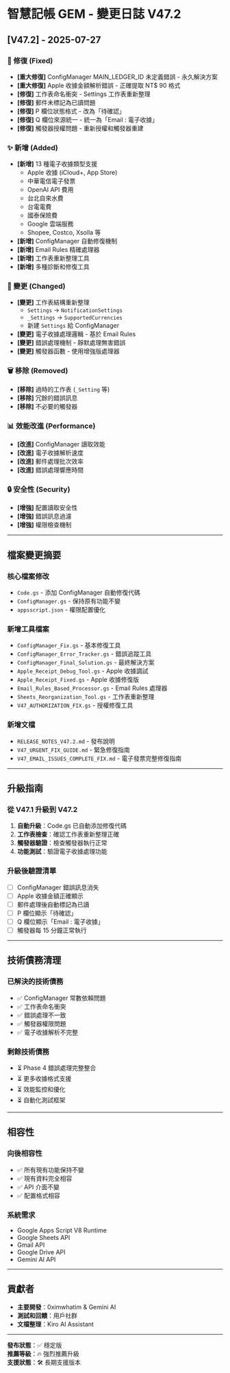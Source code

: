 # 智慧記帳 GEM - 變更日誌 V47.2

## [V47.2] - 2025-07-27

### 🔧 修復 (Fixed)
- **[重大修復]** ConfigManager MAIN_LEDGER_ID 未定義錯誤 - 永久解決方案
- **[重大修復]** Apple 收據金額解析錯誤 - 正確提取 NT$ 90 格式
- **[修復]** 工作表命名衝突 - Settings 工作表重新整理
- **[修復]** 郵件未標記為已讀問題
- **[修復]** P 欄位狀態格式 - 改為「待確認」
- **[修復]** Q 欄位來源統一 - 統一為「Email : 電子收據」
- **[修復]** 觸發器授權問題 - 重新授權和觸發器重建

### ✨ 新增 (Added)
- **[新增]** 13 種電子收據類型支援
  - Apple 收據 (iCloud+, App Store)
  - 中華電信電子發票
  - OpenAI API 費用
  - 台北自來水費
  - 台電電費
  - 國泰保險費
  - Google 雲端服務
  - Shopee, Costco, Xsolla 等
- **[新增]** ConfigManager 自動修復機制
- **[新增]** Email Rules 精確處理器
- **[新增]** 工作表重新整理工具
- **[新增]** 多種診斷和修復工具

### 🔄 變更 (Changed)
- **[變更]** 工作表結構重新整理
  - `Settings` → `NotificationSettings`
  - `_Settings` → `SupportedCurrencies`
  - 新建 `Settings` 給 ConfigManager
- **[變更]** 電子收據處理邏輯 - 基於 Email Rules
- **[變更]** 錯誤處理機制 - 靜默處理無害錯誤
- **[變更]** 觸發器函數 - 使用增強版處理器

### 🗑️ 移除 (Removed)
- **[移除]** 過時的工作表 (`_Setting` 等)
- **[移除]** 冗餘的錯誤訊息
- **[移除]** 不必要的觸發器

### 📊 效能改進 (Performance)
- **[改進]** ConfigManager 讀取效能
- **[改進]** 電子收據解析速度
- **[改進]** 郵件處理批次效率
- **[改進]** 錯誤處理響應時間

### 🔒 安全性 (Security)
- **[增強]** 配置讀取安全性
- **[增強]** 錯誤訊息過濾
- **[增強]** 權限檢查機制

---

## 檔案變更摘要

### 核心檔案修改
- `Code.gs` - 添加 ConfigManager 自動修復代碼
- `ConfigManager.gs` - 保持原有功能不變
- `appsscript.json` - 權限配置優化

### 新增工具檔案
- `ConfigManager_Fix.gs` - 基本修復工具
- `ConfigManager_Error_Tracker.gs` - 錯誤追蹤工具
- `ConfigManager_Final_Solution.gs` - 最終解決方案
- `Apple_Receipt_Debug_Tool.gs` - Apple 收據調試
- `Apple_Receipt_Fixed.gs` - Apple 收據修復版
- `Email_Rules_Based_Processor.gs` - Email Rules 處理器
- `Sheets_Reorganization_Tool.gs` - 工作表重新整理
- `V47_AUTHORIZATION_FIX.gs` - 授權修復工具

### 新增文檔
- `RELEASE_NOTES_V47.2.md` - 發布說明
- `V47_URGENT_FIX_GUIDE.md` - 緊急修復指南
- `V47_EMAIL_ISSUES_COMPLETE_FIX.md` - 電子發票完整修復指南

---

## 升級指南

### 從 V47.1 升級到 V47.2
1. **自動升級**：Code.gs 已自動添加修復代碼
2. **工作表檢查**：確認工作表重新整理正確
3. **觸發器驗證**：檢查觸發器執行正常
4. **功能測試**：驗證電子收據處理功能

### 升級後驗證清單
- [ ] ConfigManager 錯誤訊息消失
- [ ] Apple 收據金額正確顯示
- [ ] 郵件處理後自動標記為已讀
- [ ] P 欄位顯示「待確認」
- [ ] Q 欄位顯示「Email : 電子收據」
- [ ] 觸發器每 15 分鐘正常執行

---

## 技術債務清理

### 已解決的技術債務
- ✅ ConfigManager 常數依賴問題
- ✅ 工作表命名衝突
- ✅ 錯誤處理不一致
- ✅ 觸發器權限問題
- ✅ 電子收據解析不完整

### 剩餘技術債務
- ⏳ Phase 4 錯誤處理完整整合
- ⏳ 更多收據格式支援
- ⏳ 效能監控和優化
- ⏳ 自動化測試框架

---

## 相容性

### 向後相容性
- ✅ 所有現有功能保持不變
- ✅ 現有資料完全相容
- ✅ API 介面不變
- ✅ 配置格式相容

### 系統需求
- Google Apps Script V8 Runtime
- Google Sheets API
- Gmail API
- Google Drive API
- Gemini AI API

---

## 貢獻者

- **主要開發**：0ximwhatim & Gemini AI
- **測試和回饋**：用戶社群
- **文檔整理**：Kiro AI Assistant

---

**發布狀態**：✅ 穩定版  
**推薦等級**：🔥 強烈推薦升級  
**支援狀態**：🛠️ 長期支援版本